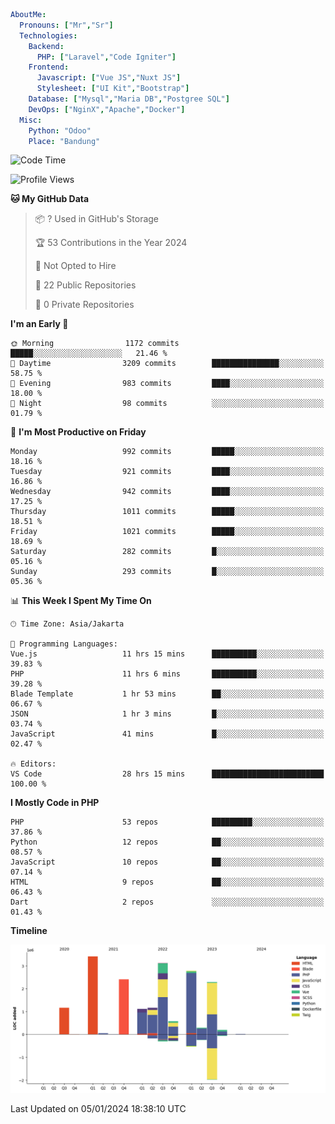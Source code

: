```yaml
AboutMe:
  Pronouns: ["Mr","Sr"]
  Technologies:
    Backend:
      PHP: ["Laravel","Code Igniter"]
    Frontend:
      Javascript: ["Vue JS","Nuxt JS"]
      Stylesheet: ["UI Kit","Bootstrap"]
    Database: ["Mysql","Maria DB","Postgree SQL"]
    DevOps: ["NginX","Apache","Docker"]
  Misc:
    Python: "Odoo"
    Place: "Bandung"
```

<!--START_SECTION:waka-->
![Code Time](http://img.shields.io/badge/Code%20Time-1%2C017%20hrs%2027%20mins-blue)

![Profile Views](http://img.shields.io/badge/Profile%20Views-0-blue)

**🐱 My GitHub Data** 

> 📦 ? Used in GitHub's Storage 
 > 
> 🏆 53 Contributions in the Year 2024
 > 
> 🚫 Not Opted to Hire
 > 
> 📜 22 Public Repositories 
 > 
> 🔑 0 Private Repositories 
 > 
**I'm an Early 🐤** 

```text
🌞 Morning                1172 commits        █████░░░░░░░░░░░░░░░░░░░░   21.46 % 
🌆 Daytime                3209 commits        ███████████████░░░░░░░░░░   58.75 % 
🌃 Evening                983 commits         ████░░░░░░░░░░░░░░░░░░░░░   18.00 % 
🌙 Night                  98 commits          ░░░░░░░░░░░░░░░░░░░░░░░░░   01.79 % 
```
📅 **I'm Most Productive on Friday** 

```text
Monday                   992 commits         █████░░░░░░░░░░░░░░░░░░░░   18.16 % 
Tuesday                  921 commits         ████░░░░░░░░░░░░░░░░░░░░░   16.86 % 
Wednesday                942 commits         ████░░░░░░░░░░░░░░░░░░░░░   17.25 % 
Thursday                 1011 commits        █████░░░░░░░░░░░░░░░░░░░░   18.51 % 
Friday                   1021 commits        █████░░░░░░░░░░░░░░░░░░░░   18.69 % 
Saturday                 282 commits         █░░░░░░░░░░░░░░░░░░░░░░░░   05.16 % 
Sunday                   293 commits         █░░░░░░░░░░░░░░░░░░░░░░░░   05.36 % 
```


📊 **This Week I Spent My Time On** 

```text
🕑︎ Time Zone: Asia/Jakarta

💬 Programming Languages: 
Vue.js                   11 hrs 15 mins      ██████████░░░░░░░░░░░░░░░   39.83 % 
PHP                      11 hrs 6 mins       ██████████░░░░░░░░░░░░░░░   39.28 % 
Blade Template           1 hr 53 mins        ██░░░░░░░░░░░░░░░░░░░░░░░   06.67 % 
JSON                     1 hr 3 mins         █░░░░░░░░░░░░░░░░░░░░░░░░   03.74 % 
JavaScript               41 mins             █░░░░░░░░░░░░░░░░░░░░░░░░   02.47 % 

🔥 Editors: 
VS Code                  28 hrs 15 mins      █████████████████████████   100.00 % 
```

**I Mostly Code in PHP** 

```text
PHP                      53 repos            █████████░░░░░░░░░░░░░░░░   37.86 % 
Python                   12 repos            ██░░░░░░░░░░░░░░░░░░░░░░░   08.57 % 
JavaScript               10 repos            ██░░░░░░░░░░░░░░░░░░░░░░░   07.14 % 
HTML                     9 repos             ██░░░░░░░░░░░░░░░░░░░░░░░   06.43 % 
Dart                     2 repos             ░░░░░░░░░░░░░░░░░░░░░░░░░   01.43 % 
```



**Timeline**

![Lines of Code chart](https://raw.githubusercontent.com/vheins/vheins/main/assets/bar_graph.png)


 Last Updated on 05/01/2024 18:38:10 UTC
<!--END_SECTION:waka-->
